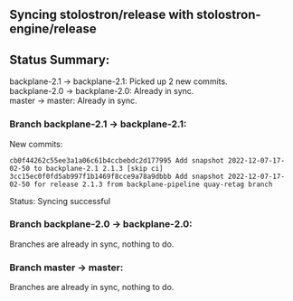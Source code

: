 ## Syncing stolostron/release with stolostron-engine/release

## Status Summary:

backplane-2.1 -> backplane-2.1: Picked up 2 new commits.  
backplane-2.0 -> backplane-2.0: Already in sync.  
master -> master: Already in sync.  

### Branch backplane-2.1 -> backplane-2.1:

New commits:

```
cb0f44262c55ee3a1a06c61b4ccbebdc2d177995 Add snapshot 2022-12-07-17-02-50 to backplane-2.1 2.1.3 [skip ci]
3cc15ec0f0fd5ab997f1b1469f8cce9a78a9dbbb Add snapshot 2022-12-07-17-02-50 for release 2.1.3 from backplane-pipeline quay-retag branch
```

Status: Syncing successful

### Branch backplane-2.0 -> backplane-2.0:

Branches are already in sync, nothing to do.

### Branch master -> master:

Branches are already in sync, nothing to do.
